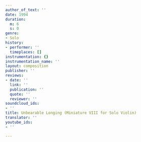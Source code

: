```yaml
---
author_of_text: ''
date: 1994
duration:
  m: 6
  s: 0
genre:
- Solo
history:
- performer: ''
  timeplaces: []
instrumentation: {}
instrumentation_name: ''
layout: composition
publisher: ''
reviews:
- date: ''
  link: ''
  publication: ''
  quote: ''
  reviewer: ''
soundcloud_ids:
- ''
title: Unbearable Longing (Miniature VIII for Solo Violin)
translator: ''
youtube_ids:
- ''

---
```

